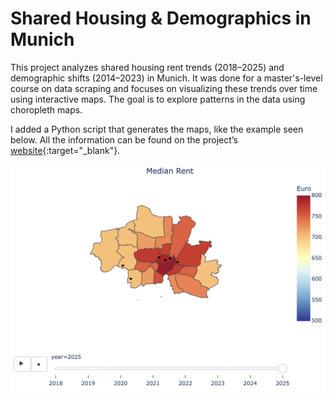 # Shared Housing & Demographics in Munich  

This project analyzes shared housing rent trends (2018–2025) and demographic shifts (2014–2023) in Munich. It was done for a master's-level course on data scraping and focuses on visualizing these trends over time using interactive maps. The goal is to explore patterns in the data using choropleth maps.  

I added a Python script that generates the maps, like the example seen below. All the information can be found on the project’s [website](https://d-nader.github.io/munich-shared-housing/){:target="_blank"}.  

![Example Map](docs/maps/example_map.png)
